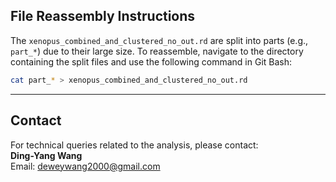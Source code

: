 
## **File Reassembly Instructions**
The `xenopus_combined_and_clustered_no_out.rd` are split into parts (e.g., `part_*`) due to their large size. To reassemble, navigate to the directory containing the split files and use the following command in Git Bash:

```bash
cat part_* > xenopus_combined_and_clustered_no_out.rd
```

---

## Contact

For technical queries related to the analysis, please contact:  
**Ding-Yang Wang**  
Email: [deweywang2000@gmail.com](mailto:deweywang2000@gmail.com)

